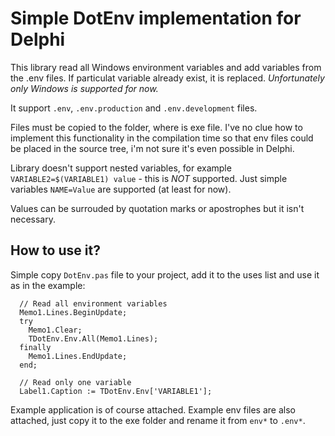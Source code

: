 Simple DotEnv implementation for Delphi
===

This library read all Windows environment variables and add variables from the .env files.
If particulat variable already exist, it is replaced.
*Unfortunately only Windows is supported for now.*

It support `.env`, `.env.production` and `.env.development` files.

Files must be copied to the folder, where is exe file.
I've no clue how to implement this functionality in the compilation time so that env files could be placed in the source tree, i'm not sure it's even possible in Delphi.

Library doesn't support nested variables, for example `VARIABLE2=$(VARIABLE1) value` - this is *NOT* supported.
Just simple variables `NAME=Value` are supported (at least for now).

Values can be surrouded by quotation marks or apostrophes but it isn't necessary.

How to use it?
---

Simple copy `DotEnv.pas` file to your project, add it to the uses list and use it as in the example:

```
  // Read all environment variables
  Memo1.Lines.BeginUpdate;
  try
    Memo1.Clear;
    TDotEnv.Env.All(Memo1.Lines);
  finally
    Memo1.Lines.EndUpdate;
  end;

  // Read only one variable
  Label1.Caption := TDotEnv.Env['VARIABLE1'];
```

Example application is of course attached. Example env files are also attached, just copy it to the exe folder and rename it from `env*` to `.env*`.
